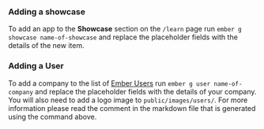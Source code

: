 ### Adding a showcase
To add an app to the **Showcase** section on the `/learn` page run `ember g showcase name-of-showcase` and replace the placeholder fields with the details of the new item.

### Adding a User
To add a company to the list of [Ember Users](https://emberjs.com/ember-users/) run `ember g user name-of-company` and replace the placeholder fields with the details of your company. You will also need to add a logo image to `public/images/users/`. For more information please read the comment in the markdown file that is generated using the command above.

